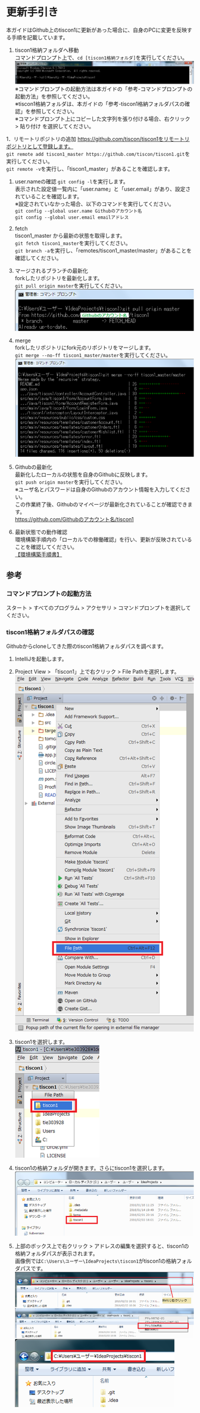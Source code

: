 # 更新手引き

本ガイドはGithub上のtiscon1に更新があった場合に、自身のPCに変更を反映する手順を記載しています。  


1. tiscon1格納フォルダへ移動  
コマンドプロンプト上で、`cd [tiscon1格納フォルダ]`を実行してください。  
![cd実行例](image/updateguide1.png)
※コマンドプロンプトの起動方法は本ガイドの「参考-コマンドプロンプトの起動方法」を参照してください。  
※tiscon1格納フォルダは、本ガイドの「参考-tiscon1格納フォルダパスの確認」を参照してください。  
※コマンドプロンプト上にコピーした文字列を張り付ける場合、右クリック > 貼り付け を選択してください。  

1．リモートリポジトリの追加
https://github.com/tiscon/tiscon1をリモートリポジトリとして登録します。  
`git remote add tiscon1_master https://github.com/tiscon/tiscon1.git`を実行してください。  
`git remote -v`を実行し、「tiscon1_master」があることを確認します。  

1. user.nameの確認
`git config -l`を実行します。  
表示された設定値一覧内に「user.name」と「user.email」があり、設定されていることを確認します。  
※設定されていなかった場合、以下のコマンドを実行してください。  
`git config --global user.name Githubのアカウント名`  
`git config --global user.email emailアドレス`  

1. fetch  
tiscon1_master から最新の状態を取得します。  
`git fetch tiscon1_master`を実行してください。  
`git branch -a`を実行し、「remotes/tiscon1_master/master」があることを確認してください。

1. マージされるブランチの最新化  
forkしたリポジトリを最新化します。  
`git pull origin master`を実行してください。  
![pull実行例](image/updateguide2.png)

1. merge  
forkしたリポジトリにfork元のリポジトリをマージします。  
`git merge --no-ff tiscon1_master/master`を実行してください。  
![merge実行例](image/updateguide9.png)

1. Githubの最新化  
最新化したローカルの状態を自身のGithubに反映します。  
`git push origin master`を実行してください。  
※ユーザ名とパスワードは自身のGithubのアカウント情報を入力してください。  
この作業終了後、Githubのマイページが最新化されていることが確認できます。  
https://github.com/Githubのアカウント名/tiscon1

1. 最新状態での動作確認  
環境構築手順内の「ローカルでの稼働確認」を行い、更新が反映されていることを確認してください。  
[【環境構築手順書】](https://github.com/tiscon/tiscon1-doc/)



## 参考

### コマンドプロンプトの起動方法

スタート > すべてのプログラム > アクセサリ > コマンドプロンプトを選択してください。

### tiscon1格納フォルダパスの確認

Githubからcloneしてきた際のtiscon1格納フォルダパスを調べます。  

1. IntelliJを起動します。  

1. Project View > 「tiscon1」上で右クリック > File Pathを選択します。  
![事前準備1](image/updateguide3.png)  

1. tiscon1を選択します。  
![事前準備2](image/updateguide4.png)  

1. tiscon1の格納フォルダが開きます。さらにtiscon1を選択します。  
![事前準備3](image/updateguide5.png)

1. 上部のボックス上で右クリック > アドレスの編集を選択すると、tiscon1の格納フォルダパスが表示されます。  
画像例では`C:\Users\ユーザー\IdeaProjects\tiscon1`がtiscon1の格納フォルダパスです。  
![事前準備4](image/updateguide6.png)<br>
![事前準備5](image/updateguide7.png)<br>
![事前準備6](image/updateguide8.png)



